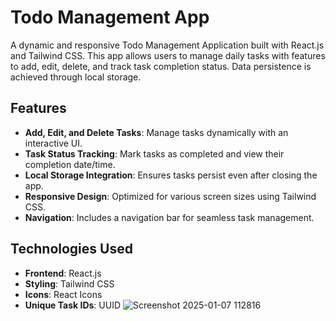 # Todo Management App

A dynamic and responsive Todo Management Application built with React.js and Tailwind CSS. This app allows users to manage daily tasks with features to add, edit, delete, and track task completion status. Data persistence is achieved through local storage.

## Features
- **Add, Edit, and Delete Tasks**: Manage tasks dynamically with an interactive UI.
- **Task Status Tracking**: Mark tasks as completed and view their completion date/time.
- **Local Storage Integration**: Ensures tasks persist even after closing the app.
- **Responsive Design**: Optimized for various screen sizes using Tailwind CSS.
- **Navigation**: Includes a navigation bar for seamless task management.

## Technologies Used
- **Frontend**: React.js
- **Styling**: Tailwind CSS
- **Icons**: React Icons
- **Unique Task IDs**: UUID
![Screenshot 2025-01-07 112816](https://github.com/user-attachments/assets/4845362e-dd4d-4980-9b13-c52e99b4a8e9)
